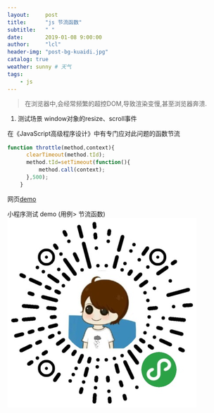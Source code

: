 ```yaml
---
layout:     post
title:      "js 节流函数"
subtitle:   " "
date:       2019-01-08 9:00:00
author:     "lcl"
header-img: "post-bg-kuaidi.jpg"
catalog: true
weather: sunny # 天气
tags:
    - js
---
```


> 在浏览器中,会经常频繁的超控DOM,导致渲染变慢,甚至浏览器奔溃.
1. 测试场景
window对象的resize、scroll事件

在《JavaScript高级程序设计》中有专门应对此问题的函数节流

```js
function throttle(method,context){
      clearTimeout(method.tId);
      method.tId=setTimeout(function(){
          method.call(context);
      },500);
    }
```
网页[demo](https://github.com/lcl-101/example/tree/master/%E8%8A%82%E6%B5%81%E5%87%BD%E6%95%B0)

小程序测试 demo (用例> 节流函数)
![image.png](https://raw.githubusercontent.com/lcl-101/example/master/%E8%8A%82%E6%B5%81%E5%87%BD%E6%95%B0/code.JPG
)
